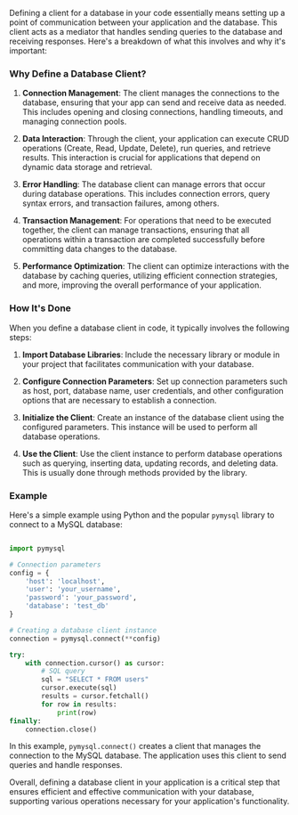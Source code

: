 Defining a client for a database in your code essentially means setting up a point of communication between your application and the database. This client acts as a mediator that handles sending queries to the database and receiving responses. Here's a breakdown of what this involves and why it's important:

### Why Define a Database Client?

1. **Connection Management**: The client manages the connections to the database, ensuring that your app can send and receive data as needed. This includes opening and closing connections, handling timeouts, and managing connection pools.
    
2. **Data Interaction**: Through the client, your application can execute CRUD operations (Create, Read, Update, Delete), run queries, and retrieve results. This interaction is crucial for applications that depend on dynamic data storage and retrieval.
    
3. **Error Handling**: The database client can manage errors that occur during database operations. This includes connection errors, query syntax errors, and transaction failures, among others.
    
4. **Transaction Management**: For operations that need to be executed together, the client can manage transactions, ensuring that all operations within a transaction are completed successfully before committing data changes to the database.
    
5. **Performance Optimization**: The client can optimize interactions with the database by caching queries, utilizing efficient connection strategies, and more, improving the overall performance of your application.
    

### How It's Done

When you define a database client in code, it typically involves the following steps:

1. **Import Database Libraries**: Include the necessary library or module in your project that facilitates communication with your database.
    
2. **Configure Connection Parameters**: Set up connection parameters such as host, port, database name, user credentials, and other configuration options that are necessary to establish a connection.
    
3. **Initialize the Client**: Create an instance of the database client using the configured parameters. This instance will be used to perform all database operations.
    
4. **Use the Client**: Use the client instance to perform database operations such as querying, inserting data, updating records, and deleting data. This is usually done through methods provided by the library.
    

### Example

Here's a simple example using Python and the popular `pymysql` library to connect to a MySQL database:

``` python

import pymysql

# Connection parameters
config = {
    'host': 'localhost',
    'user': 'your_username',
    'password': 'your_password',
    'database': 'test_db'
}

# Creating a database client instance
connection = pymysql.connect(**config)

try:
    with connection.cursor() as cursor:
        # SQL query
        sql = "SELECT * FROM users"
        cursor.execute(sql)
        results = cursor.fetchall()
        for row in results:
            print(row)
finally:
    connection.close()

```

In this example, `pymysql.connect()` creates a client that manages the connection to the MySQL database. The application uses this client to send queries and handle responses.

Overall, defining a database client in your application is a critical step that ensures efficient and effective communication with your database, supporting various operations necessary for your application's functionality.